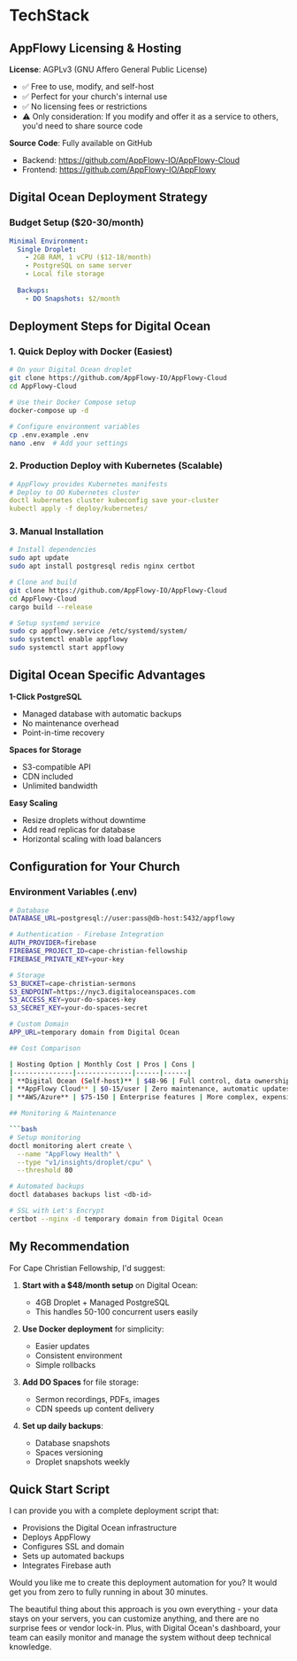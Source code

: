 
# TechStack
## AppFlowy Licensing & Hosting

**License**: AGPLv3 (GNU Affero General Public License)
- ✅ Free to use, modify, and self-host
- ✅ Perfect for your church's internal use
- ✅ No licensing fees or restrictions
- ⚠️ Only consideration: If you modify and offer it as a service to others, you'd need to share source code

**Source Code**: Fully available on GitHub
- Backend: https://github.com/AppFlowy-IO/AppFlowy-Cloud
- Frontend: https://github.com/AppFlowy-IO/AppFlowy

## Digital Ocean Deployment Strategy

### Budget Setup ($20-30/month)

```yaml
Minimal Environment:
  Single Droplet:
    - 2GB RAM, 1 vCPU ($12-18/month)
    - PostgreSQL on same server
    - Local file storage
    
  Backups:
    - DO Snapshots: $2/month
```

## Deployment Steps for Digital Ocean

### 1. Quick Deploy with Docker (Easiest)

```bash
# On your Digital Ocean droplet
git clone https://github.com/AppFlowy-IO/AppFlowy-Cloud
cd AppFlowy-Cloud

# Use their Docker Compose setup
docker-compose up -d

# Configure environment variables
cp .env.example .env
nano .env  # Add your settings
```

### 2. Production Deploy with Kubernetes (Scalable)

```yaml
# AppFlowy provides Kubernetes manifests
# Deploy to DO Kubernetes cluster
doctl kubernetes cluster kubeconfig save your-cluster
kubectl apply -f deploy/kubernetes/
```

### 3. Manual Installation

```bash
# Install dependencies
sudo apt update
sudo apt install postgresql redis nginx certbot

# Clone and build
git clone https://github.com/AppFlowy-IO/AppFlowy-Cloud
cd AppFlowy-Cloud
cargo build --release

# Setup systemd service
sudo cp appflowy.service /etc/systemd/system/
sudo systemctl enable appflowy
sudo systemctl start appflowy
```

## Digital Ocean Specific Advantages

**1-Click PostgreSQL**
- Managed database with automatic backups
- No maintenance overhead
- Point-in-time recovery

**Spaces for Storage**
- S3-compatible API
- CDN included
- Unlimited bandwidth

**Easy Scaling**
- Resize droplets without downtime
- Add read replicas for database
- Horizontal scaling with load balancers

## Configuration for Your Church

### Environment Variables (.env)

```bash
# Database
DATABASE_URL=postgresql://user:pass@db-host:5432/appflowy

# Authentication - Firebase Integration
AUTH_PROVIDER=firebase
FIREBASE_PROJECT_ID=cape-christian-fellowship
FIREBASE_PRIVATE_KEY=your-key

# Storage
S3_BUCKET=cape-christian-sermons
S3_ENDPOINT=https://nyc3.digitaloceanspaces.com
S3_ACCESS_KEY=your-do-spaces-key
S3_SECRET_KEY=your-do-spaces-secret

# Custom Domain
APP_URL=temporary domain from Digital Ocean

## Cost Comparison

| Hosting Option | Monthly Cost | Pros | Cons |
|---------------|--------------|------|------|
| **Digital Ocean (Self-host)** | $48-96 | Full control, data ownership, customizable | You maintain it |
| **AppFlowy Cloud** | $0-15/user | Zero maintenance, automatic updates | Less control, data on their servers |
| **AWS/Azure** | $75-150 | Enterprise features | More complex, expensive |

## Monitoring & Maintenance

```bash
# Setup monitoring
doctl monitoring alert create \
  --name "AppFlowy Health" \
  --type "v1/insights/droplet/cpu" \
  --threshold 80

# Automated backups
doctl databases backups list <db-id>

# SSL with Let's Encrypt
certbot --nginx -d temporary domain from Digital Ocean
```

## My Recommendation

For Cape Christian Fellowship, I'd suggest:

1. **Start with a $48/month setup** on Digital Ocean:
   - 4GB Droplet + Managed PostgreSQL
   - This handles 50-100 concurrent users easily
   
2. **Use Docker deployment** for simplicity:
   - Easier updates
   - Consistent environment
   - Simple rollbacks

3. **Add DO Spaces** for file storage:
   - Sermon recordings, PDFs, images
   - CDN speeds up content delivery

4. **Set up daily backups**:
   - Database snapshots
   - Spaces versioning
   - Droplet snapshots weekly

## Quick Start Script

I can provide you with a complete deployment script that:
- Provisions the Digital Ocean infrastructure
- Deploys AppFlowy
- Configures SSL and domain
- Sets up automated backups
- Integrates Firebase auth

Would you like me to create this deployment automation for you? It would get you from zero to fully running in about 30 minutes.

The beautiful thing about this approach is you own everything - your data stays on your servers, you can customize anything, and there are no surprise fees or vendor lock-in. Plus, with Digital Ocean's dashboard, your team can easily monitor and manage the system without deep technical knowledge.